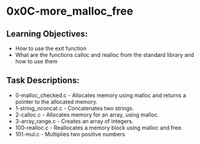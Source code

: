# 0x0C-more_malloc_free

## Learning Objectives:

- How to use the exit function
- What are the functions calloc and realloc from the standard library and how to use them

## Task Descriptions:

- 0-malloc_checked.c - Allocates memory using malloc and returns a pointer to the allocated memory.
- 1-string_nconcat.c - Concatenates two strings.
- 2-calloc.c - Allocates memory for an array, using malloc.
- 3-array_range.c - Creates an array of integers.
- 100-realloc.c - Reallocates a memory block using malloc and free.
- 101-mul.c - Multiplies two positive numbers
